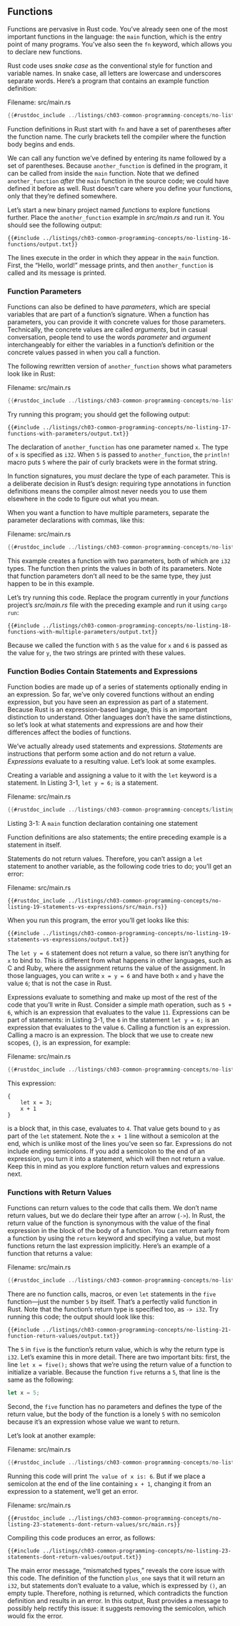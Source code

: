 ## Functions

Functions are pervasive in Rust code. You’ve already seen one of the most important functions in the language: the `main` function, which is the entry point of many programs. You’ve also seen the `fn` keyword, which allows you to declare new functions.

Rust code uses *snake case* as the conventional style for function and variable names. In snake case, all letters are lowercase and underscores separate words. Here’s a program that contains an example function definition:

<span class="filename">Filename: src/main.rs</span>

```rust
{{#rustdoc_include ../listings/ch03-common-programming-concepts/no-listing-16-functions/src/main.rs}}
```

Function definitions in Rust start with `fn` and have a set of parentheses after the function name. The curly brackets tell the compiler where the function body begins and ends.

We can call any function we’ve defined by entering its name followed by a set of parentheses. Because `another_function` is defined in the program, it can be called from inside the `main` function. Note that we defined `another_function` *after* the `main` function in the source code; we could have defined it before as well. Rust doesn’t care where you define your functions, only that they’re defined somewhere.

Let’s start a new binary project named *functions* to explore functions further. Place the `another_function` example in *src/main.rs* and run it. You should see the following output:

```console
{{#include ../listings/ch03-common-programming-concepts/no-listing-16-functions/output.txt}}
```

The lines execute in the order in which they appear in the `main` function. First, the “Hello, world!” message prints, and then `another_function` is called and its message is printed.

### Function Parameters

Functions can also be defined to have *parameters*, which are special variables that are part of a function’s signature. When a function has parameters, you can provide it with concrete values for those parameters. Technically, the concrete values are called *arguments*, but in casual conversation, people tend to use the words *parameter* and *argument* interchangeably for either the variables in a function’s definition or the concrete values passed in when you call a function.

The following rewritten version of `another_function` shows what parameters look like in Rust:

<span class="filename">Filename: src/main.rs</span>

```rust
{{#rustdoc_include ../listings/ch03-common-programming-concepts/no-listing-17-functions-with-parameters/src/main.rs}}
```

Try running this program; you should get the following output:

```console
{{#include ../listings/ch03-common-programming-concepts/no-listing-17-functions-with-parameters/output.txt}}
```

The declaration of `another_function` has one parameter named `x`. The type of `x` is specified as `i32`. When `5` is passed to `another_function`, the `println!` macro puts `5` where the pair of curly brackets were in the format string.

In function signatures, you *must* declare the type of each parameter. This is a deliberate decision in Rust’s design: requiring type annotations in function definitions means the compiler almost never needs you to use them elsewhere in the code to figure out what you mean.

When you want a function to have multiple parameters, separate the parameter declarations with commas, like this:

<span class="filename">Filename: src/main.rs</span>

```rust
{{#rustdoc_include ../listings/ch03-common-programming-concepts/no-listing-18-functions-with-multiple-parameters/src/main.rs}}
```

This example creates a function with two parameters, both of which are `i32` types. The function then prints the values in both of its parameters. Note that function parameters don’t all need to be the same type, they just happen to be in this example.

Let’s try running this code. Replace the program currently in your *functions* project’s *src/main.rs* file with the preceding example and run it using `cargo
run`:

```console
{{#include ../listings/ch03-common-programming-concepts/no-listing-18-functions-with-multiple-parameters/output.txt}}
```

Because we called the function with `5` as the value for  `x` and `6` is passed as the value for `y`, the two strings are printed with these values.

### Function Bodies Contain Statements and Expressions

Function bodies are made up of a series of statements optionally ending in an expression. So far, we’ve only covered functions without an ending expression, but you have seen an expression as part of a statement. Because Rust is an expression-based language, this is an important distinction to understand. Other languages don’t have the same distinctions, so let’s look at what statements and expressions are and how their differences affect the bodies of functions.

We’ve actually already used statements and expressions. *Statements* are instructions that perform some action and do not return a value. *Expressions* evaluate to a resulting value. Let’s look at some examples.

Creating a variable and assigning a value to it with the `let` keyword is a statement. In Listing 3-1, `let y = 6;` is a statement.

<span class="filename">Filename: src/main.rs</span>

```rust
{{#rustdoc_include ../listings/ch03-common-programming-concepts/listing-03-01/src/main.rs}}
```


<span class="caption">Listing 3-1: A `main` function declaration containing one statement</span>

Function definitions are also statements; the entire preceding example is a statement in itself.

Statements do not return values. Therefore, you can’t assign a `let` statement to another variable, as the following code tries to do; you’ll get an error:

<span class="filename">Filename: src/main.rs</span>

```rust,ignore,does_not_compile
{{#rustdoc_include ../listings/ch03-common-programming-concepts/no-listing-19-statements-vs-expressions/src/main.rs}}
```

When you run this program, the error you’ll get looks like this:

```console
{{#include ../listings/ch03-common-programming-concepts/no-listing-19-statements-vs-expressions/output.txt}}
```

The `let y = 6` statement does not return a value, so there isn’t anything for `x` to bind to. This is different from what happens in other languages, such as C and Ruby, where the assignment returns the value of the assignment. In those languages, you can write `x = y = 6` and have both `x` and `y` have the value `6`; that is not the case in Rust.

Expressions evaluate to something and make up most of the rest of the code that you’ll write in Rust. Consider a simple math operation, such as `5 + 6`, which is an expression that evaluates to the value `11`. Expressions can be part of statements: in Listing 3-1, the `6` in the statement `let y = 6;` is an expression that evaluates to the value `6`. Calling a function is an expression. Calling a macro is an expression. The block that we use to create new scopes, `{}`, is an expression, for example:

<span class="filename">Filename: src/main.rs</span>

```rust
{{#rustdoc_include ../listings/ch03-common-programming-concepts/no-listing-20-blocks-are-expressions/src/main.rs}}
```

This expression:

```rust,ignore
{
    let x = 3;
    x + 1
}
```

is a block that, in this case, evaluates to `4`. That value gets bound to `y` as part of the `let` statement. Note the `x + 1` line without a semicolon at the end, which is unlike most of the lines you’ve seen so far. Expressions do not include ending semicolons. If you add a semicolon to the end of an expression, you turn it into a statement, which will then not return a value. Keep this in mind as you explore function return values and expressions next.

### Functions with Return Values

Functions can return values to the code that calls them. We don’t name return values, but we do declare their type after an arrow (`->`). In Rust, the return value of the function is synonymous with the value of the final expression in the block of the body of a function. You can return early from a function by using the `return` keyword and specifying a value, but most functions return the last expression implicitly. Here’s an example of a function that returns a value:

<span class="filename">Filename: src/main.rs</span>

```rust
{{#rustdoc_include ../listings/ch03-common-programming-concepts/no-listing-21-function-return-values/src/main.rs}}
```

There are no function calls, macros, or even `let` statements in the `five` function—just the number `5` by itself. That’s a perfectly valid function in Rust. Note that the function’s return type is specified too, as `-> i32`. Try running this code; the output should look like this:

```console
{{#include ../listings/ch03-common-programming-concepts/no-listing-21-function-return-values/output.txt}}
```

The `5` in `five` is the function’s return value, which is why the return type is `i32`. Let’s examine this in more detail. There are two important bits: first, the line `let x = five();` shows that we’re using the return value of a function to initialize a variable. Because the function `five` returns a `5`, that line is the same as the following:

```rust
let x = 5;
```

Second, the `five` function has no parameters and defines the type of the return value, but the body of the function is a lonely `5` with no semicolon because it’s an expression whose value we want to return.

Let’s look at another example:

<span class="filename">Filename: src/main.rs</span>

```rust
{{#rustdoc_include ../listings/ch03-common-programming-concepts/no-listing-22-function-parameter-and-return/src/main.rs}}
```

Running this code will print `The value of x is: 6`. But if we place a semicolon at the end of the line containing `x + 1`, changing it from an expression to a statement, we’ll get an error.

<span class="filename">Filename: src/main.rs</span>

```rust,ignore,does_not_compile
{{#rustdoc_include ../listings/ch03-common-programming-concepts/no-listing-23-statements-dont-return-values/src/main.rs}}
```

Compiling this code produces an error, as follows:

```console
{{#include ../listings/ch03-common-programming-concepts/no-listing-23-statements-dont-return-values/output.txt}}
```

The main error message, “mismatched types,” reveals the core issue with this code. The definition of the function `plus_one` says that it will return an `i32`, but statements don’t evaluate to a value, which is expressed by `()`, an empty tuple. Therefore, nothing is returned, which contradicts the function definition and results in an error. In this output, Rust provides a message to possibly help rectify this issue: it suggests removing the semicolon, which would fix the error.

